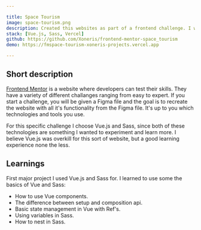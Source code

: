 ```yaml
---

title: Space Tourism
image: space-tourism.png
description: Created this websites as part of a frontend challenge. I was provided a figma file and the goal was to reproduce it's contents.
stack: [Vue.js, Sass, Vercel]
github: https://github.com/Xoneris/frontend-mentor-space_tourism
demo: https://fmspace-tourism-xoneris-projects.vercel.app

---
```


## Short description
[Frontend Mentor](https://www.frontendmentor.io) is a website where developers can test their skills. They have a variety of different challanges ranging from easy to expert. If you start a challenge, you will be given a Figma file and the goal is to recreate the website with all it's functionality from the Figma file. It's up to you which technologies and tools you use. 

For this specific challenge I choose Vue.js and Sass, since both of these technologies are something I wanted to experiment and learn more. I believe Vue.js was overkill for this sort of website, but a good learning experience none the less. 

## Learnings
First major project I used Vue.js and Sass for. I learned to use some the basics of Vue and Sass: 
- How to use Vue components.
- The difference between setup and composition api.
- Basic state management in Vue with Ref's. 
- Using variables in Sass.
- How to nest in Sass.